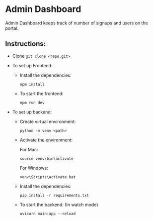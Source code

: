 # Admin Dashboard

Admin Dashboard keeps track of number of signups and users on the portal.

## Instructions:


- Clone ```git clone <repo.git>```

- To set up Frontend:
   - Install the dependencies:
     ```
     npm install
     ```
   - To start the frontend:
     ```
     npm run dev
     ```
- To set up backend:
   - Create virtual environment:
     ```
     python -m venv <path>
     ```
   - Activate the environment:
     
     For Mac: 
     ```
     source venv\bin\activate
     ```
     For Windows:
     ```
     venv\Scripts\activate.bat
     ```
   - Install the dependencies:
     ```
     pip install -r requirements.txt
     ```
   - To start the backend: (In watch mode)
     ```
     uvicorn main:app --reload
     ```          
